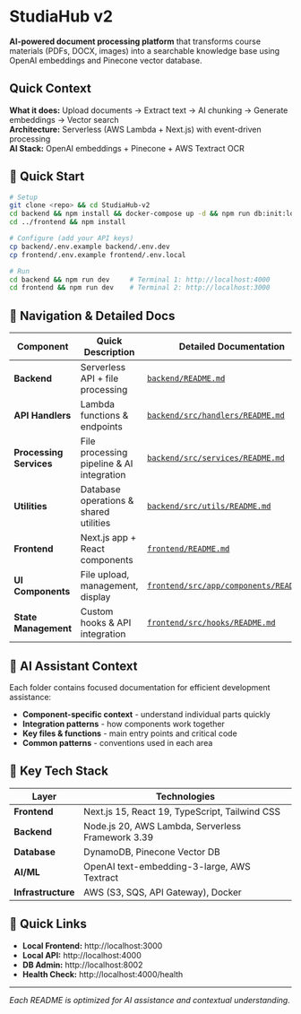 # StudiaHub v2

**AI-powered document processing platform** that transforms course materials (PDFs, DOCX, images) into a searchable knowledge base using OpenAI embeddings and Pinecone vector database.

## Quick Context

**What it does:** Upload documents → Extract text → AI chunking → Generate embeddings → Vector search  
**Architecture:** Serverless (AWS Lambda + Next.js) with event-driven processing  
**AI Stack:** OpenAI embeddings + Pinecone + AWS Textract OCR

## 🚀 Quick Start

```bash
# Setup
git clone <repo> && cd StudiaHub-v2
cd backend && npm install && docker-compose up -d && npm run db:init:local
cd ../frontend && npm install

# Configure (add your API keys)
cp backend/.env.example backend/.env.dev
cp frontend/.env.example frontend/.env.local

# Run
cd backend && npm run dev     # Terminal 1: http://localhost:4000
cd frontend && npm run dev    # Terminal 2: http://localhost:3000
```

## 📂 Navigation & Detailed Docs

| Component | Quick Description | Detailed Documentation |
|-----------|-------------------|------------------------|
| **Backend** | Serverless API + file processing | [`backend/README.md`](backend/README.md) |
| **API Handlers** | Lambda functions & endpoints | [`backend/src/handlers/README.md`](backend/src/handlers/README.md) |
| **Processing Services** | File processing pipeline & AI integration | [`backend/src/services/README.md`](backend/src/services/README.md) |
| **Utilities** | Database operations & shared utilities | [`backend/src/utils/README.md`](backend/src/utils/README.md) |
| **Frontend** | Next.js app + React components | [`frontend/README.md`](frontend/README.md) |
| **UI Components** | File upload, management, display | [`frontend/src/app/components/README.md`](frontend/src/app/components/README.md) |
| **State Management** | Custom hooks & API integration | [`frontend/src/hooks/README.md`](frontend/src/hooks/README.md) |

## 🧠 AI Assistant Context

Each folder contains focused documentation for efficient development assistance:

- **Component-specific context** - understand individual parts quickly
- **Integration patterns** - how components work together  
- **Key files & functions** - main entry points and critical code
- **Common patterns** - conventions used in each area

## 🎯 Key Tech Stack

| Layer | Technologies |
|-------|-------------|
| **Frontend** | Next.js 15, React 19, TypeScript, Tailwind CSS |
| **Backend** | Node.js 20, AWS Lambda, Serverless Framework 3.39 |
| **Database** | DynamoDB, Pinecone Vector DB |
| **AI/ML** | OpenAI text-embedding-3-large, AWS Textract |
| **Infrastructure** | AWS (S3, SQS, API Gateway), Docker |

## 🔗 Quick Links

- **Local Frontend:** http://localhost:3000
- **Local API:** http://localhost:4000  
- **DB Admin:** http://localhost:8002
- **Health Check:** http://localhost:4000/health

---

*Each README is optimized for AI assistance and contextual understanding.*
